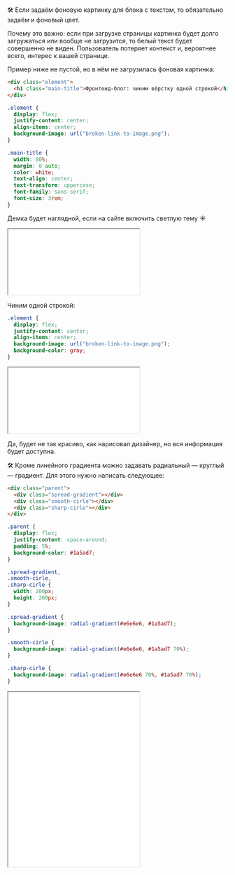 🛠 Если задаём фоновую картинку для блока с текстом, то обязательно задаём и фоновый цвет.

Почему это важно: если при загрузке страницы картинка будет долго загружаться или вообще не загрузится, то белый текст будет совершенно не виден. Пользователь потеряет контекст и, вероятнее всего, интерес к вашей странице.

Пример ниже не пустой, но в нём не загрузилась фоновая картинка:

```html
<div class="element">
  <h1 class="main-title">Фронтенд-блог: чиним вёрстку одной строкой</h1>
</div>
```

```css
.element {
  display: flex;
  justify-content: center;
  align-items: center;
  background-image: url("broken-link-to-image.png");
}

.main-title {
  width: 80%;
  margin: 0 auto;
  color: white;
  text-align: center;
  text-transform: uppercase;
  font-family: sans-serif;
  font-size: 3rem;
}
```

Демка будет наглядной, если на сайте включить светлую тему ☀️

<iframe title="Ошибка загрузки" src="../demos/fix/" height="150" sandbox></iframe>

Чиним одной строкой:

```css
.element {
  display: flex;
  justify-content: center;
  align-items: center;
  background-image: url("broken-link-to-image.png");
  background-color: gray;
}
```

<iframe title="Ошибка загрузки" src="../demos/fix-2/" height="150" sandbox></iframe>

Да, будет не так красиво, как нарисовал дизайнер, но вся информация будет доступна.

🛠 Кроме линейного градиента можно задавать радиальный — круглый — градиент. Для этого нужно написать следующее:

```html
<div class="parent">
  <div class="spread-gradient"></div>
  <div class="smooth-cirle"></div>
  <div class="sharp-cirle"></div>
</div>
```

```css
.parent {
  display: flex;
  justify-content: space-around;
  padding: 5%;
  background-color: #1a5ad7;
}

.spread-gradient,
.smooth-cirle,
.sharp-cirle {
  width: 200px;
  height: 200px;
}

.spread-gradient {
  background-image: radial-gradient(#e6e6e6, #1a5ad7);
}

.smooth-cirle {
  background-image: radial-gradient(#e6e6e6, #1a5ad7 70%);
}

.sharp-cirle {
  background-image: radial-gradient(#e6e6e6 70%, #1a5ad7 70%);
}
```

<iframe title="Радиальные градиенты" src="../demos/gradient/" height="400" sandbox></iframe>
